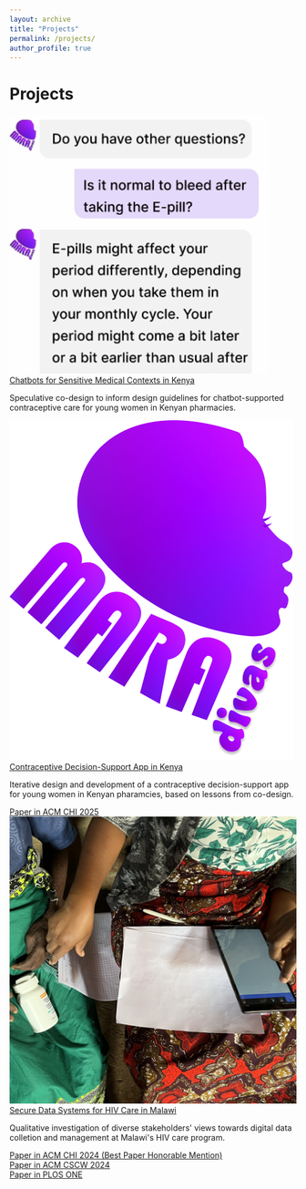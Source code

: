 ```yaml
---
layout: archive
title: "Projects"
permalink: /projects/
author_profile: true
---
```



# Projects


<div class="project" data-tags="mara-chatbot" onclick="window.location.href='/projects/kenya-chatbots/';">
  <img class="research__img" src="/assets/images/chatbot/chatbot-cover.png" alt="Chatbot">
  <div class="research__description">
    <a href="/projects/kenya-contraceptive-app/" class="project-link">
      Chatbots for Sensitive Medical Contexts in Kenya
    </a>
    <p>Speculative co-design to inform design guidelines for chatbot-supported contraceptive care for young women in Kenyan pharmacies.</p>
    <!-- <a href="https://dl.acm.org/doi/10.1145/3706598.3713508"
        target="_blank" rel="noopener noreferrer">
        <span>Paper in ACM CHI 2025</span>
    </a> -->
  </div>
</div>

<div class="project" data-tags="mara-app" onclick="window.location.href='/projects/kenya-contraceptive-app/';">
  <img class="research__img" src="/assets/images/mara_app/maradivas_logo.png" alt="MaraDIVAS logo">
  <div class="research__description">
    <a href="/projects/kenya-contraceptive-app/" class="project-link">
      Contraceptive Decision-Support App in Kenya
    </a>
    <p>Iterative design and development of a contraceptive decision-support app for young women in Kenyan pharamcies, based on lessons from co-design.</p>
    <a href="https://dl.acm.org/doi/10.1145/3706598.3713508"
        target="_blank" rel="noopener noreferrer">
        <!-- <i class="fas fa-link"></i> -->
        <span>Paper in ACM CHI 2025</span>
    </a>
  </div>
</div>

<div class="project" data-tags="malawi-emr" onclick="window.location.href='/projects/malawi-emr/';">
  <img class="research__img" src="/assets/images/malawi_cover.jpg" alt="Malawi tablet">
  <div class="research__description">
    <a href="/projects/malawi-emr/" class="project-link">
      Secure Data Systems for HIV Care in Malawi
    </a>
    <p>Qualitative investigation of diverse stakeholders' views towards digital data colletion and management at Malawi's HIV care program.</p>
    <div>
      <a href="https://dl.acm.org/doi/10.1145/3613904.3642245"
         target="_blank" rel="noopener noreferrer">
        Paper in ACM CHI 2024  (Best Paper Honorable Mention)
      </a>
    </div>
    <div>
      <a href="https://dl.acm.org/doi/10.1145/3637323"
         target="_blank" rel="noopener noreferrer">
        Paper in ACM CSCW 2024
      </a>
    </div>
    <div>
      <a href="https://doi.org/10.1371/journal.pone.0296531"
         target="_blank" rel="noopener noreferrer">
        Paper in PLOS ONE
      </a>
    </div>
  </div>
</div>


